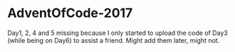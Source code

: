 # AdventOfCode-2017

Day1, 2, 4 and 5 missing because I only started to upload the code of Day3 (while being on Day6) to assist a friend. Might add them later, might not.
